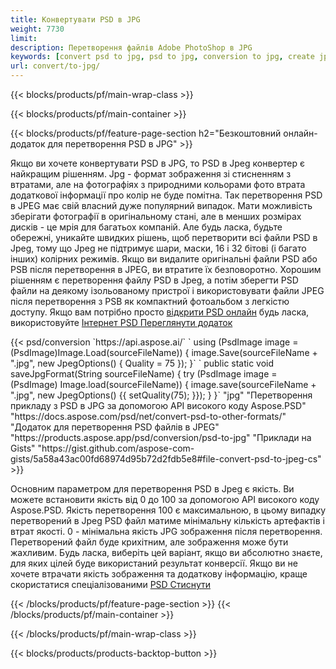 ```yaml
---
title: Конвертувати PSD в JPG
weight: 7730
limit: 
description: Перетворення файлів Adobe PhotoShop в JPG
keywords: [convert psd to jpg, psd to jpg, conversion to jpg, create jpg from psd, print psd as jpg]
url: convert/to-jpg/
---
```


{{< blocks/products/pf/main-wrap-class >}}

{{< blocks/products/pf/main-container >}}

{{< blocks/products/pf/feature-page-section h2="Безкоштовний онлайн-додаток для перетворення PSD в JPG" >}}
<p>Якщо ви хочете конвертувати PSD в JPG, то PSD в Jpeg конвертер є найкращим рішенням. Jpg - формат зображення зі стисненням з втратами, але на фотографіях з природними кольорами фото втрата додаткової інформації про колір не буде помітна. Так перетворення PSD в JPEG має свій власний дуже популярний випадок. Мати можливість зберігати фотографії в оригінальному стані, але в менших розмірах дисків - це мрія для багатьох компаній. Але будь ласка, будьте обережні, уникайте швидких рішень, щоб перетворити всі файли PSD в Jpeg, тому що Jpeg не підтримує шари, маски, 16 і 32 бітові (і багато інших) колірних режимів. Якщо ви видалите оригінальні файли PSD або PSB після перетворення в JPEG, ви втратите їх безповоротно. Хорошим рішенням є перетворення файлу PSD в Jpeg, а потім зберегти PSD файли на деякому ізольованому пристрої і використовувати файли JPEG після перетворення з PSB як компактний фотоальбом з легкістю доступу. Якщо вам потрібно просто <a href="/psd/view">відкрити PSD онлайн</a> будь ласка, використовуйте <a href="/psd/view">Інтернет PSD Переглянути додаток</a></p>
{{< psd/conversion `https://api.aspose.ai/` 
`    using (PsdImage image = (PsdImage)Image.Load(sourceFileName))
    {
        image.Save(sourceFileName + ".jpg",  new JpegOptions() { Quality = 75 });
    }` 
`    public static void saveJpgFormat(String sourceFileName) {
        try (PsdImage image = (PsdImage) Image.load(sourceFileName)) {
            image.save(sourceFileName + ".jpg", new JpegOptions() {{
                setQuality(75);
            }});
        }
    }` 
		"jpg" 
"Перетворення прикладу з PSD в JPG за допомогою API високого коду Aspose.PSD"  "https://docs.aspose.com/psd/net/convert-psd-to-other-formats/" 
"Додаток для перетворення PSD файлів в JPEG" "https://products.aspose.app/psd/conversion/psd-to-jpg" 
"Приклади на Gists" "https://gist.github.com/aspose-com-gists/5a58a43ac00fd68974d95b72d2fdb5e8#file-convert-psd-to-jpeg-cs" >}}
<p>Основним параметром для перетворення PSD в Jpeg є якість. Ви можете встановити якість від 0 до 100 за допомогою API високого коду Aspose.PSD. Якість перетворення 100 є максимальною, в цьому випадку перетворений в Jpeg PSD файл матиме мінімальну кількість артефактів і втрат якості. 0 - мінімальна якість JPG зображення після перетворення. Перетворений файл буде крихітним, але зображення може бути жахливим. Будь ласка, виберіть цей варіант, якщо ви абсолютно знаєте, для яких цілей буде використаний результат конверсії. Якщо ви не хочете втрачати якість зображення та додаткову інформацію, краще скористатися спеціалізованими <a href="/psd/reduce-size">PSD Стиснути</a></p>
{{< /blocks/products/pf/feature-page-section >}}
{{< /blocks/products/pf/main-container >}}


{{< /blocks/products/pf/main-wrap-class >}}

{{< blocks/products/products-backtop-button >}}


